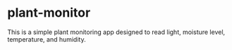 # plant-monitor

This is a simple plant monitoring app designed to read light, moisture level, temperature, and humidity.
